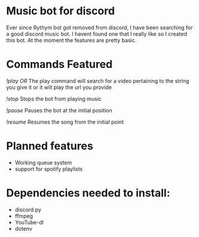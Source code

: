 # Music bot for discord

Ever since Rythym bot got removed from discord, I have been searching for a good discord music bot. I havent found one that I really like so I created this bot. At the moment the features are pretty basic.

Commands Featured
========================
*!play <url> OR <text for youtube search>*
The play command will search for a video pertaining to the string you give it or it will play the url you provide

*!stop*
Stops the bot from playing music

*!pause*
Pauses the bot at the initial position

*!resume*
Resumes the song from the initial point

**Planned features**
========================
- Working queue system
- support for spotify playlists
  
Dependencies needed to install:
========================
- discord.py
- ffmpeg
- YouTube-dl
- dotenv

  
